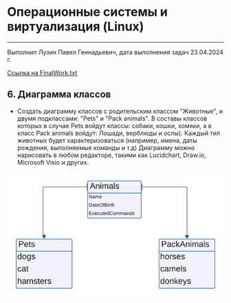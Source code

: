 # Операционные системы и виртуализация (Linux)
_________________________________________________________________________________
Выполнил Лузин Павел Геннадьевич, дата выполнения задач 23.04.2024 г. 

[Ссылка на FinalWork.txt](https://github.com/SlimWoody/FinalWork_specialization/blob/main/Final%20Work.txt)
## 6. Диаграмма классов
   - Создать диаграмму классов с родительским классом "Животные", и двумя подклассами: "Pets" и "Pack animals".
В составы классов которых в случае Pets войдут классы: собаки, кошки, хомяки, а в класс Pack animals войдут: Лошади, верблюды и ослы).
Каждый тип животных будет характеризоваться (например, имена, даты рождения, выполняемые команды и т.д)
Диаграмму можно нарисовать в любом редакторе, такими как Lucidchart, Draw.io, Microsoft Visio и других.

![alt text](https://github.com/SlimWoody/FinalWork_specialization/blob/main/Model%20databases.png)



